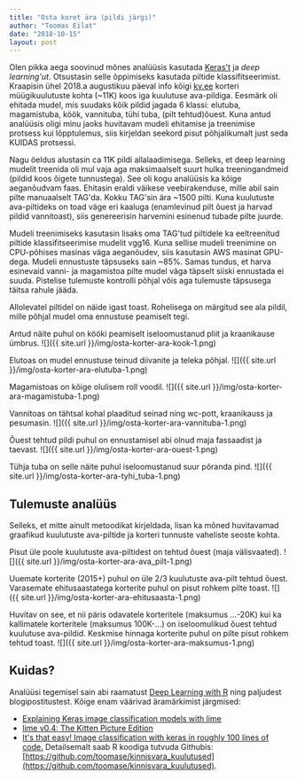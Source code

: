 ```yaml
---
title: "Osta koret ära (pildi järgi)"
author: "Toomas Eilat"
date: "2018-10-15"
layout: post
---
```









Olen pikka aega soovinud mõnes analüüsis kasutada [Keras't](https://keras.rstudio.com/) ja *deep learning'ut*. Otsustasin selle õppimiseks kasutada piltide klassifitseerimist. Kraapisin ühel 2018.a augustikuu päeval info kõigi [kv.ee](https://kinnisvaraportaal-kv-ee.postimees.ee/) korteri müügikuulutuste kohta (~11K) koos iga kuulutuse ava-pildiga. Eesmärk oli ehitada mudel, mis suudaks kõik pildid jagada 6 klassi: elutuba, magamistuba, köök, vannituba, tühi tuba, (pilt tehtud)õuest. Kuna antud analüüsis oligi minu jaoks huvitavam mudeli ehitamise ja treenimise protsess kui lõpptulemus, siis kirjeldan seekord pisut põhjalikumalt just seda KUIDAS protsessi.

Nagu öeldus alustasin ca 11K pildi allalaadimisega. Selleks, et deep learning mudelit treenida oli mul vaja aga maksimaalselt suurt hulka treeningandmeid (pildid koos õigete tunnustega). See oli kogu analüüsis ka kõige aeganõudvam faas. Ehitasin eraldi väikese veebirakenduse, mille abil sain pilte manuaalselt TAG'da. Kokku TAG'sin ära ~1500 pilti. Kuna kuulutuste ava-piltideks on toad väge eri kaaluga (enamlevinud pilt õuest ja harvad pildid vannitoast), siis genereerisin harvemini esinenud tubade pilte juurde.

Mudeli treenimiseks kasutasin lisaks oma TAG'tud piltidele ka eeltreenitud piltide klassifitseerimise mudelit vgg16. Kuna sellise mudeli treenimine on CPU-põhises masinas väga aeganõudev, siis kasutasin AWS masinat GPU-dega. Mudeli ennustuste täpsuseks sain ~85%. Samas tundus, et harva esinevaid vanni- ja magamistoa pilte mudel väga täpselt siiski ennustada ei suuda. Pistelise tulemuste kontrolli põhjal võis aga tulemuste täpsusega täitsa rahule jääda.

Allolevatel piltidel on näide igast toast. Rohelisega on märgitud see ala pildil, mille põhjal mudel oma ennustuse peamiselt tegi.

Antud näite puhul on kööki peamiselt iseloomustanud pliit ja kraanikause ümbrus.
![]({{ site.url }}/img/osta-korter-ara-kook-1.png)

Elutoas on mudel ennustuse teinud diivanite ja teleka põhjal.
![]({{ site.url }}/img/osta-korter-ara-elutuba-1.png)

Magamistoas on kõige olulisem roll voodil.
![]({{ site.url }}/img/osta-korter-ara-magamistuba-1.png)

Vannitoas on tähtsal kohal plaaditud seinad ning wc-pott, kraanikauss ja pesumasin.
![]({{ site.url }}/img/osta-korter-ara-vannituba-1.png)

Õuest tehtud pildi puhul on ennustamisel abi olnud maja fassaadist ja taevast.
![]({{ site.url }}/img/osta-korter-ara-ouest-1.png)

Tühja tuba on selle näite puhul iseloomustanud suur põranda pind.
![]({{ site.url }}/img/osta-korter-ara-tyhi_tuba-1.png)


## Tulemuste analüüs

Selleks, et mitte ainult metoodikat kirjeldada, lisan ka mõned huvitavamad graafikud kuulutuste ava-piltide ja korteri tunnuste vaheliste seoste kohta.

Pisut üle poole kuulutuste ava-piltidest on tehtud õuest (maja välisvaated).
![]({{ site.url }}/img/osta-korter-ara-ava_pilt-1.png)

Uuemate korterite (2015+) puhul on üle 2/3 kuulutuste ava-pilt tehtud õuest. Varasemate ehitusaastatega korterite puhul on pisut rohkem pilte toast.
![]({{ site.url }}/img/osta-korter-ara-ehitusaasta-1.png)

Huvitav on see, et nii päris odavatele korteritele (maksumus ...-20K) kui ka kallimatele korteritele (maksumus 100K-...) on iseloomulikud õuest tehtud kuulutuse ava-pildid. Keskmise hinnaga korterite puhul on pilte pisut rohkem tehtud toast. 
![]({{ site.url }}/img/osta-korter-ara-maksumus-1.png)


## Kuidas?
Analüüsi tegemisel sain abi raamatust [Deep Learning with R](https://www.amazon.com/Deep-Learning-R-Francois-Chollet) ning paljudest blogipostitustest. Kõige enam väärivad äramärkimist järgmised:
  - [Explaining Keras image classification models with lime](https://shirinsplayground.netlify.com/2018/06/keras_fruits_lime/)
  - [lime v0.4: The Kitten Picture Edition](https://blogs.rstudio.com/tensorflow/posts/2018-03-09-lime-v04-the-kitten-picture-edition/)
  - [It's that easy! Image classification with keras in roughly 100 lines of code.](https://shirinsplayground.netlify.com/2018/06/keras_fruits/)
Detailsemalt saab R koodiga tutvuda Githubis: [https://github.com/toomase/kinnisvara_kuulutused](https://github.com/toomase/kinnisvara_kuulutused).
